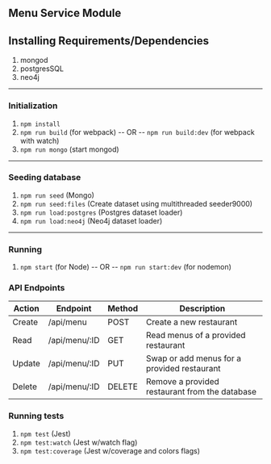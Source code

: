 
Menu Service Module
------

## Installing Requirements/Dependencies
1. mongod
2. postgresSQL
3. neo4j

---
### Initialization
1. `npm install`
2. `npm run build` (for webpack) -- OR -- `npm run build:dev` (for webpack with watch)
3. `npm run mongo` (start mongod)

---
### Seeding database
1. `npm run seed`          (Mongo)
2. `npm run seed:files`    (Create dataset using multithreaded seeder9000)
3. `npm run load:postgres` (Postgres dataset loader)
4. `npm run load:neo4j`    (Neo4j dataset loader)

---
### Running
1. `npm start` (for Node) -- OR -- `npm run start:dev` (for nodemon)


### API Endpoints
| Action |     Endpoint     | Method | Description                                      |
|--------|------------------|--------|--------------------------------------------------|
| Create | /api/menu        | POST   | Create a new restaurant                          |
| Read   | /api/menu/:ID    | GET    | Read menus of a provided restaurant              |
| Update | /api/menu/:ID    | PUT    | Swap or add menus for a provided restaurant      |
| Delete | /api/menu/:ID    | DELETE | Remove a provided restaurant from the database   |


### Running tests
1. `npm test`          (Jest)
2. `npm test:watch`    (Jest w/watch flag)
3. `npm test:coverage` (Jest w/coverage and colors flags)
